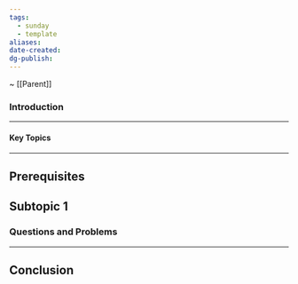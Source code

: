 ```yaml
---
tags:
  - sunday
  - template
aliases: 
date-created: 
dg-publish:
---
```

~ [[Parent]]
### Introduction 
---

#### Key Topics
---

## Prerequisites

## Subtopic 1

### Questions and Problems
---
## Conclusion


